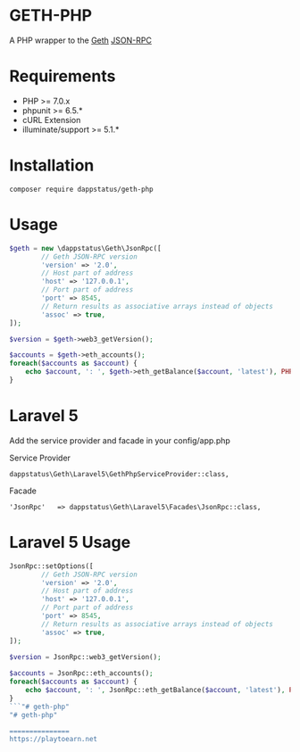 GETH-PHP
======================================
A PHP wrapper to the [Geth](https://github.com/ethereum/go-ethereum) [JSON-RPC](https://github.com/ethereum/wiki/wiki/JSON-RPC)

Requirements
============

* PHP >= 7.0.x
* phpunit >= 6.5.*
* cURL Extension
* illuminate/support >= 5.1.*


Installation
============

    composer require dappstatus/geth-php
    
    
Usage
=====
```php
$geth = new \dappstatus\Geth\JsonRpc([
        // Geth JSON-RPC version
        'version' => '2.0',
        // Host part of address
        'host' => '127.0.0.1',
        // Port part of address
        'port' => 8545,
        // Return results as associative arrays instead of objects
        'assoc' => true,
]);

$version = $geth->web3_getVersion();

$accounts = $geth->eth_accounts();
foreach($accounts as $account) {
    echo $account, ': ', $geth->eth_getBalance($account, 'latest'), PHP_EOL;
}
```

   
Laravel 5
=========

Add the service provider and facade in your config/app.php

Service Provider

    dappstatus\Geth\Laravel5\GethPhpServiceProvider::class,

Facade

    'JsonRpc'   => dappstatus\Geth\Laravel5\Facades\JsonRpc::class,
    
Laravel 5 Usage
===============
```php
JsonRpc::setOptions([
        // Geth JSON-RPC version
        'version' => '2.0',
        // Host part of address
        'host' => '127.0.0.1',
        // Port part of address
        'port' => 8545,
        // Return results as associative arrays instead of objects
        'assoc' => true,
]);

$version = JsonRpc::web3_getVersion();
    
$accounts = JsonRpc::eth_accounts();
foreach($accounts as $account) {
    echo $account, ': ', JsonRpc::eth_getBalance($account, 'latest'), PHP_EOL;
}
```"# geth-php" 
"# geth-php" 

===============
https://playtoearn.net
